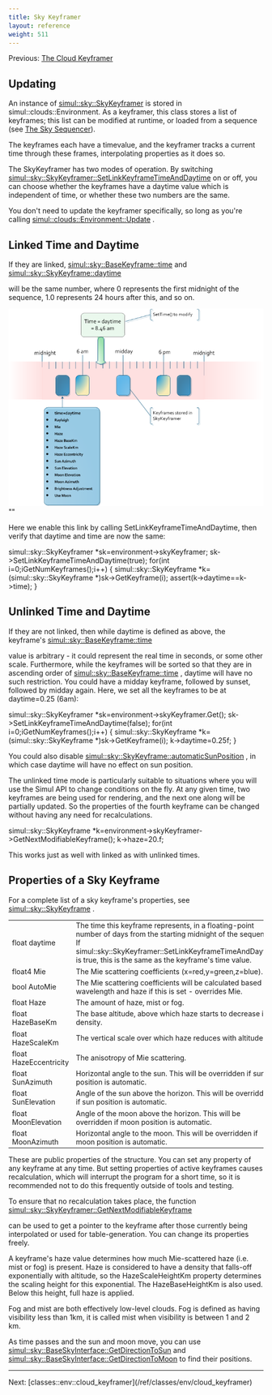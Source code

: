 ```yaml
---
title: Sky Keyframer
layout: reference
weight: 511
---
```





Previous: <a href=".">The Cloud Keyframer</a>

Updating
--------
An instance of [simul::sky::SkyKeyframer](/ref/simul/sky/skykeyframer)
is stored in simul::clouds::Environment. As a keyframer, this class
stores a list of keyframes; this list can be modified at runtime, or loaded from a sequence (see <a href="../../sequencer">The Sky Sequencer</a>).

The keyframes each have a timevalue, and the keyframer tracks a current time through these frames, interpolating properties as it does so.

The SkyKeyframer has two modes of operation. By switching [simul::sky::SkyKeyframer::SetLinkKeyframeTimeAndDaytime](/ref/simul/sky/skykeyframer/setlinkkeyframetimeanddaytime)
on or off,
you can choose whether the keyframes have a daytime value which is independent of time, or whether these two numbers are the same.

You don't need to update the keyframer specifically, so long as you're calling [simul::clouds::Environment::Update](/ref/simul/clouds/environment/update)
.

Linked Time and Daytime
-----------------------

If they are linked, [simul::sky::BaseKeyframe::time](/ref/simul/sky/basekeyframe/time)
and [simul::sky::SkyKeyframe::daytime](/ref/simul/sky/skykeyframe/daytime)

will be the same number, where 0 represents the first midnight of the sequence, 1.0 represents 24 hours after this, and so on.

![](/Images/SkyKeyframerLinked.png)
""

Here we enable this link by calling SetLinkKeyframeTimeAndDaytime, then verify that daytime and time are now the same:

simul::sky::SkyKeyframer *sk=environment->skyKeyframer;
sk->SetLinkKeyframeTimeAndDaytime(true);
for(int i=0;i<sk->GetNumKeyframes();i++)
{
simul::sky::SkyKeyframe *k=(simul::sky::SkyKeyframe *)sk->GetKeyframe(i);
assert(k->daytime==k->time);
}


Unlinked Time and Daytime
-------------------------

If they are not linked, then while daytime is defined as above, the keyframe's [simul::sky::BaseKeyframe::time](/ref/simul/sky/basekeyframe/time)

value is arbitrary - it could represent the real time in seconds, or some other scale. Furthermore, while the keyframes
will be sorted so that they are in ascending order of [simul::sky::BaseKeyframe::time](/ref/simul/sky/basekeyframe/time)
,
daytime will have no such restriction. You could have a midday keyframe, followed by sunset, followed by midday again.
Here, we set all the keyframes to be at daytime=0.25 (6am):

simul::sky::SkyKeyframer *sk=environment->skyKeyframer.Get();
sk->SetLinkKeyframeTimeAndDaytime(false);
for(int i=0;i<sk->GetNumKeyframes();i++)
{
simul::sky::SkyKeyframe *k=(simul::sky::SkyKeyframe *)sk->GetKeyframe(i);
k->daytime=0.25f;
}

You could also disable [simul::sky::SkyKeyframe::automaticSunPosition](/ref/simul/sky/skykeyframe/automaticsunposition)
, in which case daytime will have no effect
on sun position.

The unlinked time mode is particularly suitable to situations where you will use the Simul API to change conditions on the fly.
At any given time, two keyframes are being used for rendering, and the next one along will be partially updated. So the properties
of the fourth keyframe can be changed without having any need for recalculations.

simul::sky::SkyKeyframe *k=environment->skyKeyframer->GetNextModifiableKeyframe();
k->haze=20.f;

This works just as well with linked as with unlinked times.


Properties of a Sky Keyframe
-------------------------

For a complete list of a sky keyframe's properties, see [simul::sky::SkyKeyframe](/ref/simul/sky/skykeyframe)
.

<table>
<tr><td>float daytime</td><td>The time this keyframe represents, in a floating-point number of days from the starting midnight of the sequence. If simul::sky::SkyKeyframer::SetLinkKeyframeTimeAndDaytime is true, this is the same as the keyframe's time value.</td>
</tr>
<tr><td>float4 Mie</td><td>The Mie scattering coefficients (x=red,y=green,z=blue).</td></tr>
<tr><td>bool AutoMie</td><td>The Mie scattering coefficients will be calculated based on wavelength and haze if this is set - overrides Mie.</td></tr>
<tr><td>float Haze</td><td>The amount of haze, mist or fog.</td></tr>
<tr><td>float HazeBaseKm</td><td>The base altitude, above which haze starts to decrease in density.</td></tr>
<tr><td>float HazeScaleKm</td><td>The vertical scale over which haze reduces with altitude.</td></tr>
<tr><td>float HazeEccentricity</td><td>The anisotropy of Mie scattering.</td></tr>
<tr><td>float SunAzimuth</td><td>Horizontal angle to the sun. This will be overridden if sun position is automatic.</td></tr>
<tr><td>float SunElevation</td><td>Angle of the sun above the horizon. This will be overridden if sun position is automatic.</td></tr>
<tr><td>float MoonElevation</td><td>Angle of the moon above the horizon. This will be overridden if moon position is automatic.</td></tr>
<tr><td>float MoonAzimuth</td><td>Horizontal angle to the moon. This will be overridden if moon position is automatic.</td></tr>
</table>

These are public properties of the structure. You can set any property of any keyframe at any time.
But setting properties of active keyframes causes recalculation, which will interrupt the program for a short time,
so it is recommended not to do this frequently outside of tools and testing.

To ensure that no recalculation takes place, the function [simul::sky::SkyKeyframer::GetNextModifiableKeyframe](/ref/simul/sky/skykeyframer/getnextmodifiablekeyframe)

can be used to get a pointer to the keyframe after those currently being interpolated or used for table-generation.
You can change its properties freely.

A keyframe's haze value determines how much Mie-scattered haze (i.e. mist or fog) is present. Haze is considered to have a density that falls-off
exponentially with altitude, so the HazeScaleHeightKm property determines the scaling height for this exponential. The
HazeBaseHeightKm is also used. Below this height, full haze is applied.

Fog and mist are both effectively low-level clouds. Fog is defined as having visibility less than 1km, it is called mist when visibility
is between 1 and 2 km.

As time passes and the sun and moon move, you can use [simul::sky::BaseSkyInterface::GetDirectionToSun](/ref/simul/sky/baseskyinterface/getdirectiontosun)
and [simul::sky::BaseSkyInterface::GetDirectionToMoon](/ref/simul/sky/baseskyinterface/getdirectiontomoon)
to find their positions.

<hr size="1">
Next: [classes::env::cloud_keyframer](/ref/classes/env/cloud_keyframer)

